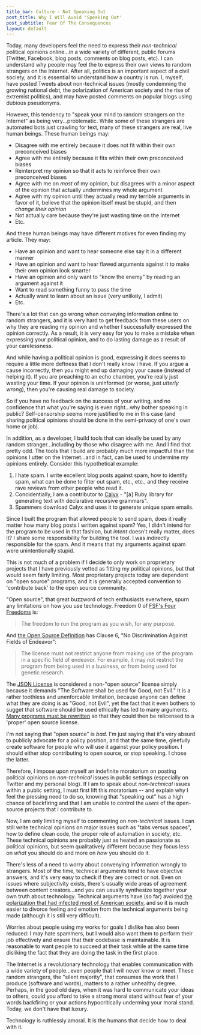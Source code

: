 ```yaml
---
title_bar: Culture - Not Speaking Out
post_title: Why I Will Avoid 'Speaking Out'
post_subtitle: Fear Of The Consequences
layout: default
---
```

Today, many developers feel the need to express their *non-technical* political opinions online...in a wide variety of different, public forums (Twitter, Facebook, blog posts, comments on blog posts, etc). I can understand why people may feel the to express their own views to random strangers on the Internet. After all, politics is an important aspect of a civil society, and it is essential to understand how a country is run. I, myself, have posted Tweets about non-technical issues (mostly condemning the growing national debt, the polarization of American society and the rise of extremist politics), and may have posted comments on popular blogs using dubious pseudonyms.

However, this tendency to "speak your mind to random strangers on the Internet" as being very...problematic.  While some of these strangers are automated bots just crawling for text, many of these strangers are real, live human beings. These human beings may:

- Disagree with me entirely because it does not fit within their own preconceived biases
- Agree with me entirely because it fits within their own preconceived biases
- Reinterpret my opinion so that it acts to reinforce their own preconceived biases
- Agree with me on *most* of my opinion, but disagrees with a minor aspect of the opinion that actually undermines my whole argument
- Agree with my opinion until they actually read my terrible arguments in favor of it, believe that the opinion itself must be stupid, and then *change their opinion*
- Not actually care because they're just wasting time on the Internet
- Etc.

And these human beings may have different motives for even finding my article. They may:

- Have an opinion and want to hear someone else say it in a different manner
- Have an opinion and want to hear flawed arguments against it to make their own opinion look smarter
- Have an opinion and only want to "know the enemy" by reading an argument against it
- Want to read something funny to pass the time
- Actually want to learn about an issue (very unlikely, I admit)
- Etc.

There's a lot that can go wrong when conveying information online to random strangers, and it is very hard to get feedback from these users on why they are reading my opinion and whether I successfully expressed the opinion correctly. As a result, it is very easy for you to make a mistake when expressing your political opinion, and to do lasting damage as a result of your carelessness.

And while having a political opinion is good, expressing it does seems to require a little more deftness that I don't really know I have. If you argue a cause incorrectly, then you might end up damaging your cause (instead of helping it). If you are preaching to an echo chamber, you're really just wasting your time. If your opinion is uninformed (or worse, just *utterly wrong*), then you're causing real damage to society.

So if you have no feedback on the success of your writing, and no confidence that what you're saying is even right...why bother speaking in public? Self-censorship seems more justified to me in this case (and sharing political opinions should be done in the semi-privacy of one's own home or job).

In addition, as a developer, I build tools that can ideally be used by any random stranger...including by those who disagree with me. And I find that pretty odd. The tools that I build are probably much more impactful than the opinions I utter on the Internet...and in fact, can be used to undermine my opinions entirely. Consider this hypothetical example:

1. I hate spam. I write excellent blog posts against spam, how to identify spam, what can be done to filter out spam, etc., etc., and they receive rave reviews from other people who read it.
2. Concidentially, I am a contributor to [Calyx](https://github.com/maetl/calyx) - "[a] Ruby library for generating text with declarative recursive grammars".
3. Spammers download Calyx and uses it to generate unique spam emails.

Since I built the program that allowed people to send spam, does it really matter how many blog posts I written against spam? Yes, I didn't intend for the program to be used in that fashion, but *intent* doesn't really matter, does it? I share some responsibility for building the tool. I was indirectly responsible for the spam. And it means that my arguments against spam were unintentionally stupid.

This is not much of a problem if I decide to only work on proprietary projects that I have previously  vetted as fitting my political opinions, but that would seem fairly limiting. Most proprietary projects today are dependent on "open source" programs, and it is generally accepted convention to 'contribute back' to the open source community.

"Open source", that great buzzword of tech enthusiasts everwhere, spurn any limitations on how you use technology. Freedom 0 of [FSF's Four Freedoms](https://en.wikipedia.org/wiki/The_Free_Software_Definition#The_definition_and_the_Four_Freedoms) is:

>The freedom to run the program as you wish, for any purpose.

And [the Open Source Definition](https://opensource.org/docs/osd) has Clause 6, "No Discrimination Against Fields of Endeavor":

>The license must not restrict anyone from making use of the program in a specific field of endeavor. For example, it may not restrict the program from being used in a business, or from being used for genetic research.

The [JSON License](http://www.json.org/license.html) is considered a non-"open source" license simply because it demands "The Software shall be used for Good, not Evil." It is a rather toothless and unenforcable limitation, because anyone can define what they are doing is as "Good, not Evil", yet the fact that it even bothers to sugget that software should be used ethically has led to many arguments. [Many programs must be rewritten](https://github.com/jshint/jshint/issues/1234) so that they could then be relicensed to a 'proper' open source license.

I'm not saying that "open source" is *bad*. I'm just saying that it's very absurd to publicly advocate for a policy position, and that the same time, gleefully create software for people who will use it against your policy position. I should either stop contributing to open source, or stop speaking. I chose the latter.

Therefore, I impose upon myself an indefinite moratorium on posting political opinions on *non-technical* issues in public settings (especially on Twitter and my personal blog). If I am to speak about *non-technical* issues within a public setting, I must first lift this moratorium -- and explain why I feel the pressing need to do so, knowing that "speaking out" has a high chance of backfiring and that I am unable to control the *users* of the open-source projects that I contribute to.

Now, I am only limiting myself to commenting on *non-technical* issues. I can still write technical opinions on major issues such as "tabs versus spaces", how to define clean code, the proper role of automation in society, etc. These technical opinions are probably just as heated an passionate as political opinions, but seem qualitatively different because they focus less on *what* you should do and more on *how* you should do it.

There's less of a need to worry about convenying information wrongly to strangers. Most of the time, technical arguments tend to have objective answers, and it's very easy to check if they are correct or not. Even on issues where subjectivity exists, there's usually wide areas of agreement between content creators...and you can usually synthesize together your own truth about technology. Technical arguments have (so far) avoided [the polarization that had infected most of American society](http://www.nytimes.com/2014/06/12/upshot/polarization-is-dividing-american-society-not-just-politics.html?_r=0), and so it is much easier to divorce feeling and emotion from the technical arguments being made (although it is still very difficult).

Worries about people using my works for goals I dislike has also been reduced: I may hate spammers, but I would also want them to perform their job effectively and ensure that their codebase is maintainable. It is reasonable to want people to succeed at their task while at the same time disliking the fact that they are doing the task in the first place.

The Internet is a revolutionary technology that enables communication with a wide variety of people...even people that I will never know or meet. These random strangers, the "silent majority", that consumes the work that I produce (software and words), matters to a rather unhealthy degree. Perhaps, in the good old days, when it was hard to communicate your ideas to others, could you afford to take a strong moral stand without fear of your words backfiring or your actions hypocritically underming your moral stand. Today, we don't have that luxury.

Technology is ruthlessly amoral. It is the humans that decide how to deal with it.